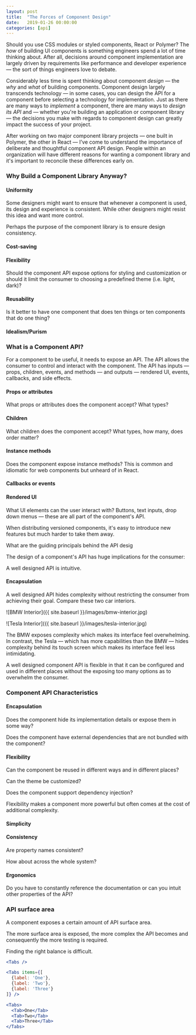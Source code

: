 ```yaml
---
layout: post
title:  "The Forces of Component Design"
date:   2019-01-26 00:00:00
categories: [api]
---
```


Should you use CSS modules or styled components, React or Polymer? The _how_ of building UI components is something engineers spend a lot of time thinking about. After all, decisions around component implementation are largely driven by requirements like performance and developer experience — the sort of things engineers love to debate.

Considerably less time is spent thinking about component _design_ — the _why_ and _what_ of building components. Component design largely transcends technology — in some cases, you can design the API for a component before selecting a technology for implementation. Just as there are many ways to _implement_ a component, there are many ways to _design its API_ and — whether you're building an application or component library — the decisions you make with regards to component design can greatly impact the success of your project.

After working on two major component library projects — one built in Polymer, the other in React — I’ve come to understand the importance of deliberate and thoughtful component API design. People within an organization will have different reasons for wanting a component library and it's important to reconcile these differences early on.

### Why Build a Component Library Anyway?

#### Uniformity

Some designers might want to ensure that whenever a component is used, its design and experience is  consistent. While other designers might resist this idea and want more control.

Perhaps the purpose of the component library is to ensure design consistency.

#### Cost-saving

#### Flexibility

Should the component API expose options for styling and customization or should it limit the consumer to choosing a predefined theme (i.e. light, dark)?

#### Reusability

Is it better to have one component that does ten things or ten components that do one thing?

#### Idealism/Purism



### What is a Component API?

For a component to be useful, it needs to expose an API. The API allows the consumer to control and interact with the component. The API has inputs — props, children, events, and methods — and outputs — rendered UI, events, callbacks, and side effects.


#### Props or attributes
What props or attributes does the component accept? What types?

#### Children
What children does the component accept? What types, how many, does order matter?

#### Instance methods
Does the component expose instance methods? This is common and idiomatic for web components but unheard of in React.

#### Callbacks or events

#### Rendered UI
What UI elements can the user interact with? Buttons, text inputs, drop down menus — these are all part of the component's API.


When distributing versioned components, it's easy to introduce new features but much harder to take them away.







What are the guiding principals behind the API desig





The design of a component's API has huge implications for the consumer:

A well designed API is intuitive.

#### Encapsulation
A well designed API hides complexity without restricting the consumer from achieving their goal. Compare these two car interiors.

![BMW Interior]({{ site.baseurl }}/images/bmw-interior.jpg)

![Tesla Interior]({{ site.baseurl }}/images/tesla-interior.jpg)

The BMW exposes complexity which makes its interface feel overwhelming. In contrast, the Tesla — which has more capabilities than the BMW —  hides complexity behind its touch screen which makes its interface feel less intimidating.

A well designed component API is flexible in that it can be configured and used in different places without the exposing too many options as to overwhelm the consumer.





### Component API Characteristics

#### Encapsulation
Does the component hide its implementation details or expose them in some way?

Does the component have external dependencies that are not bundled with the component?

#### Flexibility
Can the component be reused in different ways and in different places?

Can the theme be customized?

Does the component support dependency injection?

Flexibility makes a component more powerful but often comes at the cost of additional complexity.

#### Simplicity


#### Consistency
Are property names consistent?


How about across the whole system?

#### Ergonomics

Do you have to constantly reference the documentation or can you intuit other properties of the API?



### API surface area

A component exposes a certain amount of API surface area.

The more surface area is exposed, the more complex the API becomes and consequently the more testing is required.

Finding the right balance is difficult.


```jsx
<Tabs />
```

```jsx
<Tabs items={[
  {label: 'One'},
  {label: 'Two'},
  {label: 'Three'}
]} />
```

```jsx
<Tabs>
  <Tab>One</Tab>
  <Tab>Two</Tab>
  <Tab>Three</Tab>
</Tabs>
```




